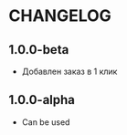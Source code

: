 CHANGELOG
==============

1.0.0-beta
-----------------
  * Добавлен заказ в 1 клик

1.0.0-alpha
-----------------
  * Can be used
